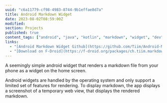 ```yaml
---
uuid: "c6a11779-cf98-4983-8744-9b1effae8d7a"
title: Android Markdown Widget
date: 2023-08-02T08:59:00Z
modified:
section: Projects 
published: true
content_tags: ["android", "java", "kotlin", "markdown", "widget", "dev"]
links:
  - "[Android Markdown Widget Github](https://github.com/Tiim/Android-Markdown-Widget)"
  - "[Download on F-Droid](https://f-droid.org/packages/ch.tiim.markdown_widget/)"
---
```


A seemingly simple android widget that renders a markdown file from your phone as a widget on the home screen.

Android widgets are handled by the operating system and only support a limited set of features for rendering.
To display markdown, the app displays a screenshot of a temporary web view, that displays the rendered markdown.
